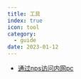 ```yaml
---
title: 工具
index: true
icon: tool
category:
  - guide
date: 2023-01-12
---
```


- [通过nps访问内网pc](nps内网穿透.md)
